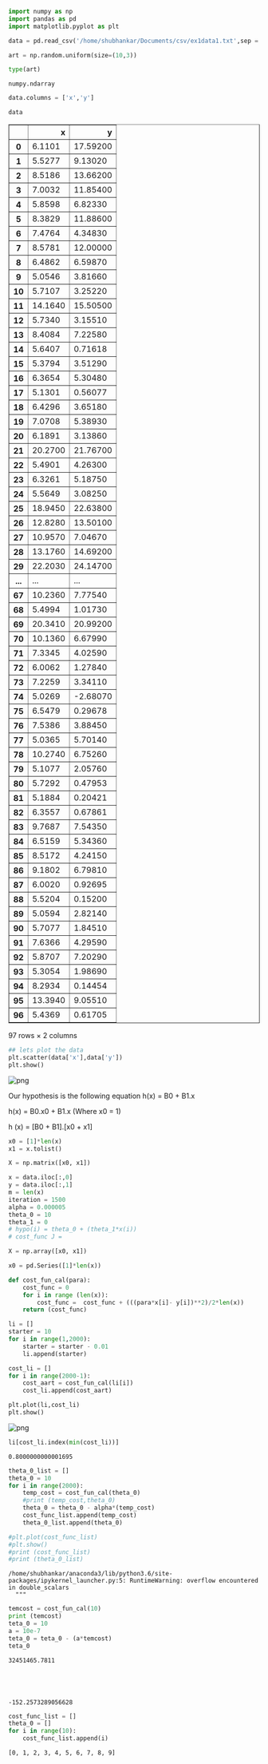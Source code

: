 

```python
import numpy as np
import pandas as pd
import matplotlib.pyplot as plt
```


```python
data = pd.read_csv('/home/shubhankar/Documents/csv/ex1data1.txt',sep = ",",header = None)
```


```python
art = np.random.uniform(size=(10,3))

```


```python
type(art)
```




    numpy.ndarray




```python
data.columns = ['x','y']

```


```python
data
```




<div>
<style>
    .dataframe thead tr:only-child th {
        text-align: right;
    }

    .dataframe thead th {
        text-align: left;
    }

    .dataframe tbody tr th {
        vertical-align: top;
    }
</style>
<table border="1" class="dataframe">
  <thead>
    <tr style="text-align: right;">
      <th></th>
      <th>x</th>
      <th>y</th>
    </tr>
  </thead>
  <tbody>
    <tr>
      <th>0</th>
      <td>6.1101</td>
      <td>17.59200</td>
    </tr>
    <tr>
      <th>1</th>
      <td>5.5277</td>
      <td>9.13020</td>
    </tr>
    <tr>
      <th>2</th>
      <td>8.5186</td>
      <td>13.66200</td>
    </tr>
    <tr>
      <th>3</th>
      <td>7.0032</td>
      <td>11.85400</td>
    </tr>
    <tr>
      <th>4</th>
      <td>5.8598</td>
      <td>6.82330</td>
    </tr>
    <tr>
      <th>5</th>
      <td>8.3829</td>
      <td>11.88600</td>
    </tr>
    <tr>
      <th>6</th>
      <td>7.4764</td>
      <td>4.34830</td>
    </tr>
    <tr>
      <th>7</th>
      <td>8.5781</td>
      <td>12.00000</td>
    </tr>
    <tr>
      <th>8</th>
      <td>6.4862</td>
      <td>6.59870</td>
    </tr>
    <tr>
      <th>9</th>
      <td>5.0546</td>
      <td>3.81660</td>
    </tr>
    <tr>
      <th>10</th>
      <td>5.7107</td>
      <td>3.25220</td>
    </tr>
    <tr>
      <th>11</th>
      <td>14.1640</td>
      <td>15.50500</td>
    </tr>
    <tr>
      <th>12</th>
      <td>5.7340</td>
      <td>3.15510</td>
    </tr>
    <tr>
      <th>13</th>
      <td>8.4084</td>
      <td>7.22580</td>
    </tr>
    <tr>
      <th>14</th>
      <td>5.6407</td>
      <td>0.71618</td>
    </tr>
    <tr>
      <th>15</th>
      <td>5.3794</td>
      <td>3.51290</td>
    </tr>
    <tr>
      <th>16</th>
      <td>6.3654</td>
      <td>5.30480</td>
    </tr>
    <tr>
      <th>17</th>
      <td>5.1301</td>
      <td>0.56077</td>
    </tr>
    <tr>
      <th>18</th>
      <td>6.4296</td>
      <td>3.65180</td>
    </tr>
    <tr>
      <th>19</th>
      <td>7.0708</td>
      <td>5.38930</td>
    </tr>
    <tr>
      <th>20</th>
      <td>6.1891</td>
      <td>3.13860</td>
    </tr>
    <tr>
      <th>21</th>
      <td>20.2700</td>
      <td>21.76700</td>
    </tr>
    <tr>
      <th>22</th>
      <td>5.4901</td>
      <td>4.26300</td>
    </tr>
    <tr>
      <th>23</th>
      <td>6.3261</td>
      <td>5.18750</td>
    </tr>
    <tr>
      <th>24</th>
      <td>5.5649</td>
      <td>3.08250</td>
    </tr>
    <tr>
      <th>25</th>
      <td>18.9450</td>
      <td>22.63800</td>
    </tr>
    <tr>
      <th>26</th>
      <td>12.8280</td>
      <td>13.50100</td>
    </tr>
    <tr>
      <th>27</th>
      <td>10.9570</td>
      <td>7.04670</td>
    </tr>
    <tr>
      <th>28</th>
      <td>13.1760</td>
      <td>14.69200</td>
    </tr>
    <tr>
      <th>29</th>
      <td>22.2030</td>
      <td>24.14700</td>
    </tr>
    <tr>
      <th>...</th>
      <td>...</td>
      <td>...</td>
    </tr>
    <tr>
      <th>67</th>
      <td>10.2360</td>
      <td>7.77540</td>
    </tr>
    <tr>
      <th>68</th>
      <td>5.4994</td>
      <td>1.01730</td>
    </tr>
    <tr>
      <th>69</th>
      <td>20.3410</td>
      <td>20.99200</td>
    </tr>
    <tr>
      <th>70</th>
      <td>10.1360</td>
      <td>6.67990</td>
    </tr>
    <tr>
      <th>71</th>
      <td>7.3345</td>
      <td>4.02590</td>
    </tr>
    <tr>
      <th>72</th>
      <td>6.0062</td>
      <td>1.27840</td>
    </tr>
    <tr>
      <th>73</th>
      <td>7.2259</td>
      <td>3.34110</td>
    </tr>
    <tr>
      <th>74</th>
      <td>5.0269</td>
      <td>-2.68070</td>
    </tr>
    <tr>
      <th>75</th>
      <td>6.5479</td>
      <td>0.29678</td>
    </tr>
    <tr>
      <th>76</th>
      <td>7.5386</td>
      <td>3.88450</td>
    </tr>
    <tr>
      <th>77</th>
      <td>5.0365</td>
      <td>5.70140</td>
    </tr>
    <tr>
      <th>78</th>
      <td>10.2740</td>
      <td>6.75260</td>
    </tr>
    <tr>
      <th>79</th>
      <td>5.1077</td>
      <td>2.05760</td>
    </tr>
    <tr>
      <th>80</th>
      <td>5.7292</td>
      <td>0.47953</td>
    </tr>
    <tr>
      <th>81</th>
      <td>5.1884</td>
      <td>0.20421</td>
    </tr>
    <tr>
      <th>82</th>
      <td>6.3557</td>
      <td>0.67861</td>
    </tr>
    <tr>
      <th>83</th>
      <td>9.7687</td>
      <td>7.54350</td>
    </tr>
    <tr>
      <th>84</th>
      <td>6.5159</td>
      <td>5.34360</td>
    </tr>
    <tr>
      <th>85</th>
      <td>8.5172</td>
      <td>4.24150</td>
    </tr>
    <tr>
      <th>86</th>
      <td>9.1802</td>
      <td>6.79810</td>
    </tr>
    <tr>
      <th>87</th>
      <td>6.0020</td>
      <td>0.92695</td>
    </tr>
    <tr>
      <th>88</th>
      <td>5.5204</td>
      <td>0.15200</td>
    </tr>
    <tr>
      <th>89</th>
      <td>5.0594</td>
      <td>2.82140</td>
    </tr>
    <tr>
      <th>90</th>
      <td>5.7077</td>
      <td>1.84510</td>
    </tr>
    <tr>
      <th>91</th>
      <td>7.6366</td>
      <td>4.29590</td>
    </tr>
    <tr>
      <th>92</th>
      <td>5.8707</td>
      <td>7.20290</td>
    </tr>
    <tr>
      <th>93</th>
      <td>5.3054</td>
      <td>1.98690</td>
    </tr>
    <tr>
      <th>94</th>
      <td>8.2934</td>
      <td>0.14454</td>
    </tr>
    <tr>
      <th>95</th>
      <td>13.3940</td>
      <td>9.05510</td>
    </tr>
    <tr>
      <th>96</th>
      <td>5.4369</td>
      <td>0.61705</td>
    </tr>
  </tbody>
</table>
<p>97 rows × 2 columns</p>
</div>




```python
## lets plot the data
plt.scatter(data['x'],data['y'])
plt.show()
```


![png](output_6_0.png)


Our hypothesis is the following equation
h(x) = B0 + B1.x 

h(x) = B0.x0 + B1.x       (Where x0 = 1)

h (x) = [B0 + B1].[x0 + x1]



```python
x0 = [1]*len(x)
x1 = x.tolist()
```


```python
X = np.matrix([x0, x1])
```


```python
x = data.iloc[:,0]
y = data.iloc[:,1]
m = len(x)
iteration = 1500
alpha = 0.000005
theta_0 = 10
theta_1 = 0
# hypo(i) = theta_0 + (theta_1*x(i)) 
# cost_func J = 
```


```python
X = np.array([x0, x1])
```


```python
x0 = pd.Series([1]*len(x))
```


```python
def cost_fun_cal(para):
    cost_func = 0
    for i in range (len(x)):
        cost_func =  cost_func + (((para*x[i]- y[i])**2)/2*len(x))
    return (cost_func)

```


```python
li = []
starter = 10
for i in range(1,2000):
    starter = starter - 0.01
    li.append(starter)
```


```python
cost_li = []
for i in range(2000-1):
    cost_aart = cost_fun_cal(li[i])
    cost_li.append(cost_aart)
```


```python
plt.plot(li,cost_li)
plt.show()
```


![png](output_16_0.png)



```python
li[cost_li.index(min(cost_li))]
```




    0.8000000000001695




```python
theta_0_list = []
theta_0 = 10
for i in range(2000):
    temp_cost = cost_fun_cal(theta_0)
    #print (temp_cost,theta_0)
    theta_0 = theta_0 - alpha*(temp_cost)
    cost_func_list.append(temp_cost)
    theta_0_list.append(theta_0)

#plt.plot(cost_func_list)
#plt.show()
#print (cost_func_list)
#print (theta_0_list)
```

    /home/shubhankar/anaconda3/lib/python3.6/site-packages/ipykernel_launcher.py:5: RuntimeWarning: overflow encountered in double_scalars
      """



```python
temcost = cost_fun_cal(10)
print (temcost)
teta_0 = 10
a = 10e-7
teta_0 = teta_0 - (a*temcost)
teta_0
```

    32451465.7811





    -152.2573289056628




```python
cost_func_list = []
theta_0 = []
for i in range(10):
    cost_func_list.append(i)

```

    [0, 1, 2, 3, 4, 5, 6, 7, 8, 9]

